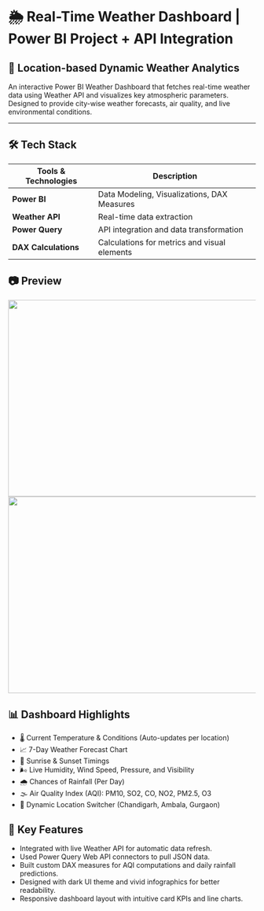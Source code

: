 # 🌦️ Real-Time Weather Dashboard | Power BI Project + API Integration

## 📍 Location-based Dynamic Weather Analytics
An interactive Power BI Weather Dashboard that fetches real-time weather data using Weather API and visualizes key atmospheric parameters. Designed to provide city-wise weather forecasts, air quality, and live environmental conditions.

---

## 🛠️ Tech Stack
|Tools & Technologies |                 Description                               |
|---------------------|-----------------------------------------------------------|
| **Power BI**        | Data Modeling, Visualizations, DAX Measures               |
| **Weather API**     | Real-time data extraction                                 |
| **Power Query**     | API integration and data transformation                   |
| **DAX	Calculations**| Calculations for metrics and visual elements              | 

## 📷 Preview
<img src = "https://github.com/user-attachments/assets/0e2c1cfd-dced-4e36-9c16-36c1669b1d99" width = "800px" height = "400px"><br>
<img src = "./assets/weather.mp4" width = "800px" height = "400px"><br>
## 📊 Dashboard Highlights
- 🌡️ Current Temperature & Conditions (Auto-updates per location)
- 📈 7-Day Weather Forecast Chart
- 🌄 Sunrise & Sunset Timings
- 🌬️ Live Humidity, Wind Speed, Pressure, and Visibility
- 🌧️ Chances of Rainfall (Per Day) 
- 🌫️ Air Quality Index (AQI): PM10, SO2, CO, NO2, PM2.5, O3
- 📡 Dynamic Location Switcher (Chandigarh, Ambala, Gurgaon)
  
## 🚀 Key Features
- Integrated with live Weather API for automatic data refresh.
- Used Power Query Web API connectors to pull JSON data.
- Built custom DAX measures for AQI computations and daily rainfall predictions.
- Designed with dark UI theme and vivid infographics for better readability.
- Responsive dashboard layout with intuitive card KPIs and line charts.
